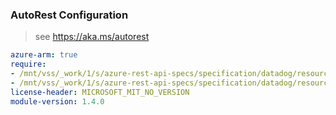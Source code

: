 ### AutoRest Configuration

> see https://aka.ms/autorest

``` yaml
azure-arm: true
require:
- /mnt/vss/_work/1/s/azure-rest-api-specs/specification/datadog/resource-manager/readme.md
- /mnt/vss/_work/1/s/azure-rest-api-specs/specification/datadog/resource-manager/readme.go.md
license-header: MICROSOFT_MIT_NO_VERSION
module-version: 1.4.0
```
